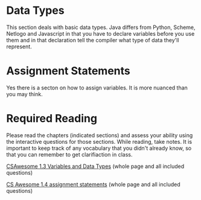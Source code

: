 # Data Types

This section deals with basic data types. Java differs from Python, Scheme, Netlogo and
Javascript in that you have to declare variables before you use them
and in that declaration tell the compiler what type of data they'll
represent.

# Assignment Statements

Yes there is a secton on how to assign variables. It is more nuanced than you may think.

# Required Reading
Please read the chapters (indicated sections) and assess your ability using the interactive questions for those sections.
While reading, take notes. It is important to keep track of any vocabulary that you didn't already know, so that you can remember to get clarifiaction in class.

[CSAwesome 1.3 Variables and Data Types](https://runestone.academy/ns/books/published/csawesome/Unit1-Getting-Started/topic-1-3-variables.html)
(whole page and all included questions)

[CS Awesome 1.4 assignment statements](https://runestone.academy/ns/books/published/csawesome/Unit1-Getting-Started/topic-1-4-assignment.html)
(whole page and all included questions)
